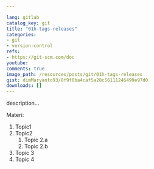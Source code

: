 ```yaml
---

lang: gitlab
catalog_key: git
title: "01h-tags-releases"
categories:
- git
- version-control
refs: 
- https://git-scm.com/doc
youtube: 
comments: true
image_path: /resources/posts/git/01h-tags-releases
gist: dimMaryanto93/8f9f0ba4caf5a28c56111246499e97d0
downloads: []
---
```



description...

<!--more-->

Materi: 

1. Topic1
2. Topic2
    1. Topic 2.a
    2. Topic 2.b
3. Topic 3
4. Topic 4